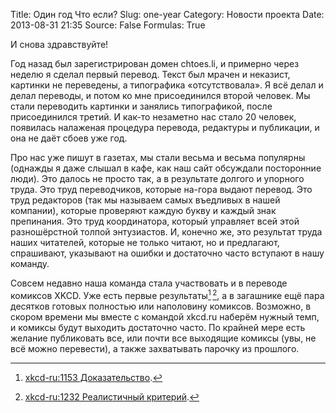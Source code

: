 Title: Один год Что если?
Slug: one-year
Category: Новости проекта
Date: 2013-08-31 21:35
Source: False
Formulas: True

И снова здравствуйте!

Год назад был зарегистрирован домен chtoes.li, и примерно через неделю я сделал первый перевод. Текст был мрачен и неказист, картинки не переведены, а типографика «отсутствовала». Я всё делал и делал переводы, и потом ко мне присоединился второй человек. Мы стали переводить картинки и занялись типографикой, после присоединился третий. И как-то незаметно нас стало 20 человек, появилась налаженая процедура перевода, редактуры и публикации, и она не даёт сбоев уже год. 

Про нас уже пишут в газетах, мы стали весьма и весьма популярны (однажды я даже слышал в кафе, как наш сайт обсуждали посторонние люди). Это далось не просто так, а в результате долгого и упорного труда. Это труд переводчиков, которые на-гора выдают перевод. Это труд редакторов (так мы называем самых въедливых в нашей компании), которые проверяют каждую букву и каждый знак препинания. Это труд координатора, который управляет всей этой разношёрстной толпой энтузиастов. И, конечно же, это результат труда наших читателей, которые не только читают, но и предлагают, спрашивают, указывают на ошибки и достаточно часто вступают в нашу команду.

Совсем недавно наша команда стала участвовать и в переводе комиксов XKCD. Уже есть первые результаты[^1]&thinsp;[^2], а в загашнике ещё пара десятков готовых полностью или наполовину комиксов. Возможно, в скором времени мы вместе с командой xkcd.ru наберём нужный темп, и комиксы будут выходить достаточно часто. По крайней мере есть желание публиковать все, или почти все выходящие комиксы (увы, не всё можно перевести), а также захватывать парочку из прошлого.

[^1]: [xkcd-ru:1153 Доказательство](http://xkcd.ru/1153/).
[^2]: [xkcd-ru:1232 Реалистичный критерий](http://xkcd.ru/1232/).
